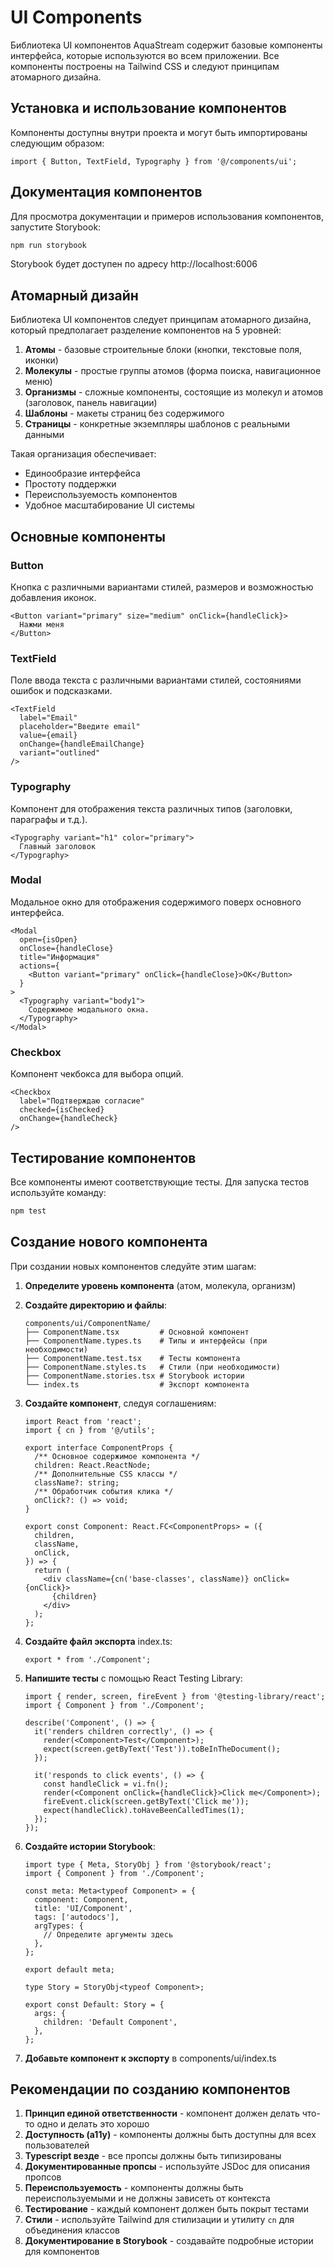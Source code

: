 # UI Components

Библиотека UI компонентов AquaStream содержит базовые компоненты интерфейса, которые используются во всем приложении. Все компоненты построены на Tailwind CSS и следуют принципам атомарного дизайна.

## Установка и использование компонентов

Компоненты доступны внутри проекта и могут быть импортированы следующим образом:

```tsx
import { Button, TextField, Typography } from '@/components/ui';
```

## Документация компонентов

Для просмотра документации и примеров использования компонентов, запустите Storybook:

```bash
npm run storybook
```

Storybook будет доступен по адресу http://localhost:6006

## Атомарный дизайн

Библиотека UI компонентов следует принципам атомарного дизайна, который предполагает разделение компонентов на 5 уровней:

1. **Атомы** - базовые строительные блоки (кнопки, текстовые поля, иконки)
2. **Молекулы** - простые группы атомов (форма поиска, навигационное меню)
3. **Организмы** - сложные компоненты, состоящие из молекул и атомов (заголовок, панель навигации)
4. **Шаблоны** - макеты страниц без содержимого
5. **Страницы** - конкретные экземпляры шаблонов с реальными данными

Такая организация обеспечивает:
- Единообразие интерфейса
- Простоту поддержки
- Переиспользуемость компонентов
- Удобное масштабирование UI системы

## Основные компоненты

### Button

Кнопка с различными вариантами стилей, размеров и возможностью добавления иконок.

```tsx
<Button variant="primary" size="medium" onClick={handleClick}>
  Нажми меня
</Button>
```

### TextField

Поле ввода текста с различными вариантами стилей, состояниями ошибок и подсказками.

```tsx
<TextField 
  label="Email" 
  placeholder="Введите email" 
  value={email} 
  onChange={handleEmailChange} 
  variant="outlined"
/>
```

### Typography

Компонент для отображения текста различных типов (заголовки, параграфы и т.д.).

```tsx
<Typography variant="h1" color="primary">
  Главный заголовок
</Typography>
```

### Modal

Модальное окно для отображения содержимого поверх основного интерфейса.

```tsx
<Modal 
  open={isOpen} 
  onClose={handleClose} 
  title="Информация" 
  actions={
    <Button variant="primary" onClick={handleClose}>OK</Button>
  }
>
  <Typography variant="body1">
    Содержимое модального окна.
  </Typography>
</Modal>
```

### Checkbox

Компонент чекбокса для выбора опций.

```tsx
<Checkbox 
  label="Подтверждаю согласие" 
  checked={isChecked} 
  onChange={handleCheck} 
/>
```

## Тестирование компонентов

Все компоненты имеют соответствующие тесты. Для запуска тестов используйте команду:

```bash
npm test
```

## Создание нового компонента

При создании новых компонентов следуйте этим шагам:

1. **Определите уровень компонента** (атом, молекула, организм)
2. **Создайте директорию и файлы**:
   ```
   components/ui/ComponentName/
   ├── ComponentName.tsx         # Основной компонент
   ├── ComponentName.types.ts    # Типы и интерфейсы (при необходимости)
   ├── ComponentName.test.tsx    # Тесты компонента
   ├── ComponentName.styles.ts   # Стили (при необходимости)
   ├── ComponentName.stories.tsx # Storybook истории
   └── index.ts                  # Экспорт компонента
   ```

3. **Создайте компонент**, следуя соглашениям:
   ```tsx
   import React from 'react';
   import { cn } from '@/utils';
   
   export interface ComponentProps {
     /** Основное содержимое компонента */
     children: React.ReactNode;
     /** Дополнительные CSS классы */
     className?: string;
     /** Обработчик события клика */
     onClick?: () => void;
   }
   
   export const Component: React.FC<ComponentProps> = ({
     children,
     className,
     onClick,
   }) => {
     return (
       <div className={cn('base-classes', className)} onClick={onClick}>
         {children}
       </div>
     );
   };
   ```

4. **Создайте файл экспорта** index.ts:
   ```tsx
   export * from './Component';
   ```

5. **Напишите тесты** с помощью React Testing Library:
   ```tsx
   import { render, screen, fireEvent } from '@testing-library/react';
   import { Component } from './Component';
   
   describe('Component', () => {
     it('renders children correctly', () => {
       render(<Component>Test</Component>);
       expect(screen.getByText('Test')).toBeInTheDocument();
     });
     
     it('responds to click events', () => {
       const handleClick = vi.fn();
       render(<Component onClick={handleClick}>Click me</Component>);
       fireEvent.click(screen.getByText('Click me'));
       expect(handleClick).toHaveBeenCalledTimes(1);
     });
   });
   ```

6. **Создайте истории Storybook**:
   ```tsx
   import type { Meta, StoryObj } from '@storybook/react';
   import { Component } from './Component';
   
   const meta: Meta<typeof Component> = {
     component: Component,
     title: 'UI/Component',
     tags: ['autodocs'],
     argTypes: {
       // Определите аргументы здесь
     },
   };
   
   export default meta;
   
   type Story = StoryObj<typeof Component>;
   
   export const Default: Story = {
     args: {
       children: 'Default Component',
     },
   };
   ```

7. **Добавьте компонент к экспорту** в components/ui/index.ts

## Рекомендации по созданию компонентов

1. **Принцип единой ответственности** - компонент должен делать что-то одно и делать это хорошо
2. **Доступность (a11y)** - компоненты должны быть доступны для всех пользователей
3. **Typescript везде** - все пропсы должны быть типизированы
4. **Документированные пропсы** - используйте JSDoc для описания пропсов
5. **Переиспользуемость** - компоненты должны быть переиспользуемыми и не должны зависеть от контекста
6. **Тестирование** - каждый компонент должен быть покрыт тестами
7. **Стили** - используйте Tailwind для стилизации и утилиту `cn` для объединения классов
8. **Документирование в Storybook** - создавайте подробные истории для компонентов 